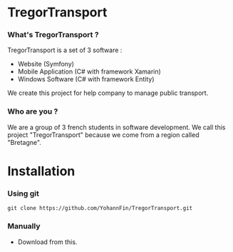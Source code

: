 # TregorTransport

### What's TregorTransport ?
TregorTransport is a set of 3 software :
- Website (Symfony)
- Mobile Application (C# with framework Xamarin)
- Windows Software (C# with framework Entity)
 <p>We create this project for help company to manage public transport.</p>
 
 ### Who are you ?
 <p>We are a group of 3 french students in software development. We call this project "TregorTransport" because we come from a region called "Bretagne".</p>

# Installation

### Using git
  ```
  git clone https://github.com/YohannFin/TregorTransport.git
  ```
### Manually
 * Download from this.

